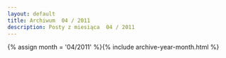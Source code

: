 ```yaml
---
layout: default
title: Archiwum  04 / 2011
description: Posty z miesiąca  04 / 2011
---
```

{% assign month = '04/2011' %}{% include archive-year-month.html %}
